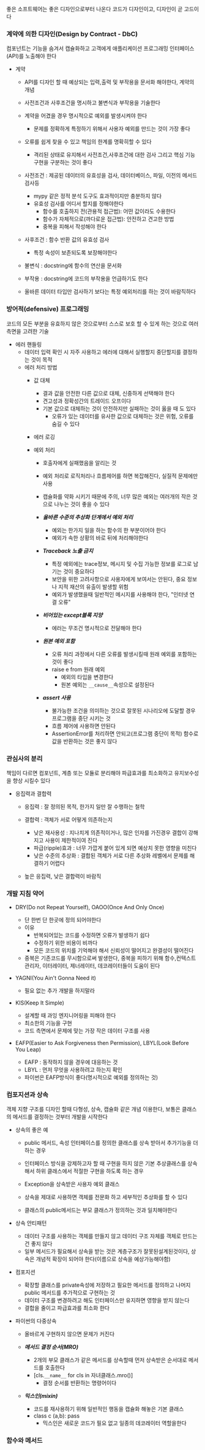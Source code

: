 좋은 소프트웨어는 좋은 디자인으로부터 나온다
코드가 디자인이고, 디자인이 곧 고드이다

### 계약에 의한 디자인(Design by Contract - DbC)
컴포넌트는 기능을 숨겨서 캡슐화하고 고객에게 애플리케이션 프로그래밍 인터페이스(API)를 노출해야 한다

- 계약
    - API를 디자인 할 때 예상되는 입력,출력 및 부작용을 문서화 해야한다, 계약의 개념
    - 사전조건과 사후조건을 명시하고 불변식과 부작용을 기술한다
    - 계약을 어겼을 경우 명시적으로 예외를 발생시켜야 한다
        - 문제를 정확하게 특정하기 위해서 사용자 예외를 만드는 것이 가장 좋다

    - 오류를 쉽게 찾을 수 있고 책임의 한계를 명확히할 수 있다
        - 격리된 상태로 유지해서 사전조건,사후조건에 대한 검사 그리고 핵심 기능 구현을 구분하는 것이 좋다 

    - 사전조건 : 제공된 데이터의 유효성을 검사, 데이터베이스, 파일, 이전의 메서드 검사등
        - mypy 같은 정적 분석 도구도 효과적이지만 충분하지 않다
        - 유효성 검사를 어디서 할지를 정해야한다
            - 함수를 호출하지 전(관용적 접근법): 어떤 값이라도 수용한다
            - 함수가 자체적으로(까다로운 접근법): 안전하고 견고한 방법
            - 중복을 피해서 작성해야 한다

    - 사후조건 : 함수 반환 값의 유효성 검사
        - 특정 속성이 보존되도록 보장해야한다

    - 불변식 : docstring에 함수의 연산을 문서화
    - 부작용 : docstring에 코드의 부작용을 언급하기도 한다

    - 올바른 데이터 타입만 검사하기 보다는 특정 예외처리를 하는 것이 바람직하다

### 방어적(defensive) 프로그래밍
코드의 모든 부분을 유효하지 않은 것으로부터 스스로 보호 할 수 있게 하는 것으로 여러측면을 고려한 기술

- 에러 핸들링
    - 데이터 입력 확인 시 자주 사용하고 에러에 대해서 실행할지 중단할지를 결정하는 것이 목적
    - 에러 처리 방법
        - 값 대체
            - 결과 값을 안전한 다른 값으로 대체, 신중하게 선택해야 한다
            - 견고성과 정확성간의 트레이드 오프이다
            - 기본 값으로 대체하는 것이 안전하지만 실패하는 것이 옳을 때 도 있다
                - 오류가 있는 데이터를 유사한 값으로 대체하는 것은 위험, 오류를 숨길 수 있다
        
        - 에러 로깅

        - 예외 처리
            - 호출자에게 실패했음을 알리는 것
            - 예외 처리로 로직처리나 흐름제어를 하면 복잡해진다, 실질적 문제에만 사용
            - 캡슐화를 약화 시키기 때문에 주의, 너무 많은 예외는 여러개의 작은 것으로 나누는 것이 좋을 수 있다
            - ***올바른 수준의 추상화 단계에서 예외 처리***
                - 예외는 한가지 일을 하는 함수의 한 부분이어야 한다
                - 예외가 속한 상황의 바로 뒤에 처리해야한다
            - ***Traceback 노출 금지***
                - 특정 예외에는 trace정보, 메시지 및 수집 가능한 정보를 로그로 남기는 것이 중요하다
                - 보안을 위한 고려사항으로 사용자에게 보여서는 안된다, 중요 정보나 지적 재산의 유출이 발생할 위험
                - 예외가 발생했을때 일반적인 메시지를 사용해야 한다, "인터넷 연결 오류"
            - ***비어있는 except블록 지양***
                - 에러는 무조건 명시적으로 전달해야 한다
            - ***원본 예외 포함***
                - 오류 처리 과정에서 다른 오류를 발생시킬때 원래 예외를 포함하는 것이 좋다
                - raise e from 원래 예외
                    - 예외의 타입을 변경한다
                    - 원본 예외는 ```__cause__```속성으로 설정된다

            - ***assert 사용***
                - 불가능한 조건을 의미하는 것으로 잘못된 시나리오에 도달할 경우 프로그램을 중단 시키는 것
                - 흐름 제어에 사용하면 안된다
                - AssertionError를 처리하면 안되고(프로그램 중단이 목적) 함수로 값을 반환하는 것은 좋지 않다
    

### 관심사의 분리
책임이 다르면 컴포넌트, 계층 또는 모듈로 분리해야 파급효과를 최소화하고 유지보수성을 향상 시킬수 있다

- 응집력과 결합력
    - 응집력 : 잘 정의된 목적, 한가지 일만 잘 수행하는 철학
    - 결합력 : 객체가 서로 어떻게 의존하는지
        - 낮은 재사용성 : 지나치게 의존적이거나, 많은 인자를 가진경우 결합이 강해지고 사용이 제한적이여 진다
        - 파급(ripple)효과 : 너무 가깝게 붙어 있게 되면 예상치 못한 영향을 미친다
        - 낮은 수준의 추상화 : 결합된 객체가 서로 다른 추상화 레벨에서 문제를 해결하기 어렵다
    
    - 높은 응집력, 낮은 결합력이 바람직


### 개발 지침 약어
- DRY(Do not Repeat Yourself), OAOO(Once And Only Once)
    - 단 한번 단 한곳에 정의 되어야한다
    - 이유
        - 반복되어있는 코드를 수정하면 오류가 발생하기 쉽다
        - 수정하기 위한 비용이 비까다
        - 모든 코드의 위치를 기억해야 해서 신뢰성이 떨어지고 완결성이 떨어진다
    - 중복은 기존코드를 무시함으로써 발생한다, 중복을 피하기 위해 함수,컨텍스트 관리자, 이터레이터, 제너레이터, 데코레이터들이 도움이 된다

- YAGNI(You Ain't Gonna Need it)
    - 필요 없는 추가 개발을 하지말라

- KIS(Keep It Simple)
    - 설계할 때 과잉 엔지니어링을 피해야 한다
    - 최소한의 기능을 구현
    - 코드 측면에서 문제에 맞는 가장 작은 데이터 구조를 사용

- EAFP(Easier to Ask Forgiveness then Permission), LBYL(Look Before You Leap)
    - EAFP : 동작하지 않을 경우에 대응하는 것
    - LBYL : 먼저 무엇을 사용하려고 하는지 확인
    - 파이썬은 EAFP방식이 좋다(명시적으로 예외를 정의하는 것)

### 컴포지션과 상속
객체 지향 구조를 디자인 할때 다형성, 상속, 캡슐화 같은 개념 이용한다, 
보통은 클래스의 메서드를 결정하는 것부터 개발을 시작한다

- 상속의 좋은 예
    - public 메서드, 속성 인터페이스를 정의한 클래스를 상속 받아서 추가기능을 더하는 경우
    - 인터페이스 방식을 강제하고자 할 때 구현을 하지 않은 기본 추상클래스를 상속해서 하위 클래스에서 적절한 구현을 하도록 하는 경우
    - Exception을 상속받은 사용자 예외 클래스
    
    - 상속을 제대로 사용하면 객체를 전문화 하고 세부적인 추상화를 할 수 있다
    - 클래스의 public메서드는 부모 클래스가 정의하는 것과 일치해야한다

- 상속 안티패턴
    - 데이터 구조를 사용하는 객체를 만들지 않고 데이터 구조 자체를 객체로 만드는 건 좋지 않다
    - 일부 메서드가 필요해서 상속을 받는 것은 계층구조가 잘못된설계된것이다, 상속은 개념적 확장이 되어야 한다(이름으로 상속을 예상가능해야함)

- 컴포지션
    - 확장할 클래스를 private속성에 저장하고 필요한 메서드를 정의하고 나머지 public 메서드를 추가적으로 구현하는 것
    - 데이터 구조를 변경하려고 해도 인터페이스만 유지하면 영향을 받지 않는다
    - 결합을 줄이고 파급효과를 최소화 한다

- 파이썬의 다중상속
    - 올바르게 구현하지 않으면 문제가 커진다
    - ***메서드 결정 순서(MRO)***
        - 2개의 부모 클래스가 같은 메서드를 상속할때 먼저 상속받은 순서대로 메서드를 호출한다
        - [cls.```__name__``` for cls in 자녀클래스.mro()]
            - 결정 순서를 반환하는 명령어이다

    - ***믹스인(mixin)***
        - 코드를 재사용하기 위해 일반적인 행동을 캡슐화 해놓은 기본 클래스
        - class c (a,b): pass
            - 믹스인은 새로운 코드가 필요 없고 일종의 데코레이터 역할을한다

### 함수와 메서드
        